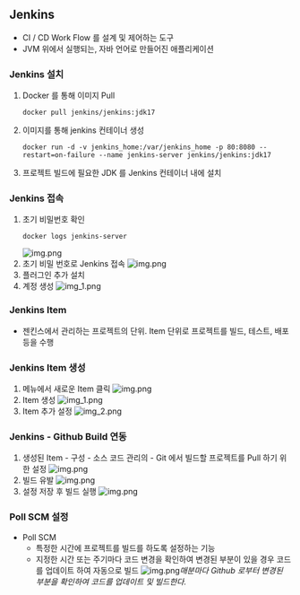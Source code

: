 ## Jenkins
- CI / CD Work Flow 를 설계 및 제어하는 도구
- JVM 위에서 실행되는, 자바 언어로 만들어진 애플리케이션

### Jenkins 설치
1. Docker 를 통해 이미지 Pull
   ```shell
   docker pull jenkins/jenkins:jdk17
   ```
2. 이미지를 통해 jenkins 컨테이너 생성
    ```shell
    docker run -d -v jenkins_home:/var/jenkins_home -p 80:8080 --restart=on-failure --name jenkins-server jenkins/jenkins:jdk17
   ```
3. 프로젝트 빌드에 필요한 JDK 를 Jenkins 컨테이너 내에 설치
   
   
### Jenkins 접속
1. 초기 비밀번호 확인
    ```shell
   docker logs jenkins-server
   ```
   ![img.png](img/jenkins/password.png)
2. 초기 비밀 번호로 Jenkins 접속
   ![img.png](img/jenkins/initLogin.png)
3. 플러그인 추가 설치
4. 계정 생성
   ![img_1.png](img/jenkins/signUp.png)

### Jenkins Item
- 젠킨스에서 관리하는 프로젝트의 단위. Item 단위로 프로젝트를 빌드, 테스트, 배포 등을 수행

### Jenkins Item 생성
1. 메뉴에서 새로운 Item 클릭
   ![img.png](img/jenkins/item-1.png)
2. Item 생성
   ![img_1.png](img/jenkins/item-2.png)
3. Item 추가 설정
   ![img_2.png](img/jenkins/item-3.png)

### Jenkins - Github Build 연동
1. 생성된 Item - 구성 - 소스 코드 관리의 - Git 에서 빌드할 프로젝트를 Pull 하기 위한 설정
   ![img.png](img/jenkins/github-1.png)
2. 빌드 유발
   ![img.png](img/jenkins/github-2.png)
3. 설정 저장 후 빌드 실행
   ![img.png](img/jenkins/github-3.png)

### Poll SCM 설정
- Poll SCM
  - 특정한 시간에 프로젝트를 빌드를 하도록 설정하는 기능
  - 지정한 시간 또는 주기마다 코드 변경을 확인하여 변경된 부분이 있을 경우 코드를 업데이트 하여 자동으로 빌드
  ![img.png](img/jenkins/pollScm.png)*매분마다 Github 로부터 변경된 부분을 확인하여 코드를 업데이트 및 빌드한다.*